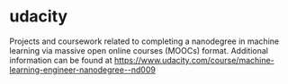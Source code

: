 # udacity
Projects and coursework related to completing a nanodegree in machine learning via massive open online courses (MOOCs) format. 
Additional information can be found at https://www.udacity.com/course/machine-learning-engineer-nanodegree--nd009
